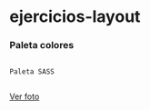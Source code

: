 # ejercicios-layout

### Paleta colores
```

Paleta SASS 


````
[Ver foto](https://github.com/dhren2019/ejercicios-layout/blob/master/paleta-colores/paleta.JPG)
